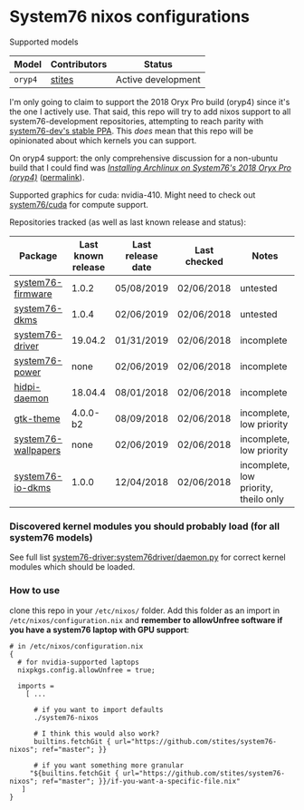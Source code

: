 # System76 nixos configurations

Supported models

| Model                | Contributors      | Status |
| -------------------- | ----------------- | ------ |
| `oryp4`              | [stites][stites]  | Active development |

[stites]: https://github.com/stites

I'm only going to claim to support the 2018 Oryx Pro build (oryp4) since it's the one I actively use. That said, this repo will try to add nixos support to all system76-development repositories, attempting to reach parity with [system76-dev's stable PPA](https://launchpad.net/~system76-dev/+archive/ubuntu/stable). This _does_ mean that this repo will be opinionated about which kernels you can support.

On oryp4 support: the only comprehensive discussion for a non-ubuntu build that I could find was [_Installing Archlinux on System76's 2018 Oryx Pro (oryp4)_](https://ebobby.org/2018/07/15/archlinux-on-oryp4/) ([permalink](https://perma.cc/JQ7V-2FGN)).

Supported graphics for cuda: nvidia-410. Might need to check out [system76/cuda](https://github.com/system76/cuda) for compute support.

Repositories tracked (as well as last known release and status):

| Package                                                              | Last known release | Last release date | Last checked | Notes  |
| -------------------------------------------------------------------- | ------------------ | ----------------- | ------------ | ------ |
| [system76-firmware](https://github.com/pop-os/system76-firmware)     | 1.0.2              | 05/08/2019        | 02/06/2018   | untested |
| [system76-dkms](https://github.com/pop-os/system76-dkms)             | 1.0.4              | 02/06/2019        | 02/06/2018   | untested |
| [system76-driver](https://github.com/pop-os/system76-driver)         | 19.04.2            | 01/31/2019        | 02/06/2018   | incomplete |
| [system76-power](https://github.com/pop-os/system76-power)           | none               | 02/06/2019        | 02/06/2018   | incomplete |
| [hidpi-daemon](https://github.com/pop-os/hidpi-daemon)               | 18.04.4            | 08/01/2018        | 02/06/2018   | incomplete |
| [gtk-theme](https://github.com/pop-os/gtk-theme)                     | 4.0.0-b2           | 08/09/2018        | 02/06/2018   | incomplete, low priority |
| [system76-wallpapers](https://github.com/pop-os/system76-wallpapers) | none               | 02/06/2019        | 02/06/2018   | incomplete, low priority |
| [system76-io-dkms](https://github.com/pop-os/system76-io-dkms)       | 1.0.0              | 12/04/2018        | 02/06/2018   | incomplete, low priority, theilo only |


### Discovered kernel modules you should probably load (for all system76 models)

See full list [system76-driver:system76driver/daemon.py](https://github.com/pop-os/system76-driver/blob/34c87f2a1ceb62fe95c1a0509bf2baf2949180c0/system76driver/daemon.py) for correct kernel modules which should be loaded.

### How to use

clone this repo in your `/etc/nixos/` folder. Add this folder as an import in `/etc/nixos/configuration.nix` and **remember to allowUnfree software if you have a system76 laptop with GPU support**:

```
# in /etc/nixos/configuration.nix
{
  # for nvidia-supported laptops
  nixpkgs.config.allowUnfree = true;

  imports =
    [ ...

      # if you want to import defaults
      ./system76-nixos

      # I think this would also work?
      builtins.fetchGit { url="https://github.com/stites/system76-nixos"; ref="master"; }}

      # if you want something more granular
     "${builtins.fetchGit { url="https://github.com/stites/system76-nixos"; ref="master"; }}/if-you-want-a-specific-file.nix"
   ]
}
```


